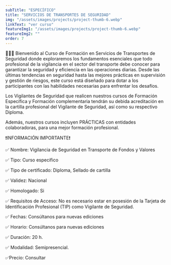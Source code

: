 ```yaml
---
subTitle: "ESPECÍFICO" 
title: "SERVICIOS DE TRANSPORTES DE SEGURIDAD"
img: "/assets/images/projects/project-thumb-6.webp"
linkText: "ver curso"
featureImg1: "/assets/images/projects/project-thumb-6.webp"
featureImg2: ""
order: 7
---
```

👮‍♂️👮 Bienvenido al Curso de Formación en Servicios de Transportes de Seguridad donde exploraremos los fundamentos 
esenciales que todo profesional de la vigilancia en el sector del transporte debe conocer para garantizar la seguridad y 
eficiencia en las operaciones diarias. Desde las últimas tendencias en seguridad hasta las mejores prácticas en supervisión 
y gestión de riesgos, este curso está diseñado para dotar a los participantes con las habilidades necesarias para enfrentar 
los desafíos. 

Los Vigilantes de Seguridad que realicen nuestros cursos de Formación Específica y Formación complementaria tendrán su debida acreditación en la cartilla profesional del Vigilante de Seguridad, así como su respectivo Diploma. 

Además, nuestros cursos incluyen PRÁCTICAS con entidades colaboradoras, para una mejor formación profesional.

❗️INFORMACIÓN IMPORTANTE❗️

✅ Nombre: Vigilancia de Seguridad en Transporte de Fondos y Valores

✅ Tipo: Curso específico

✅ Tipo de certificado: Diploma, Sellado de cartilla

✅ Validez: Nacional

✅ Homologado: Si

✅ Requisitos de Acceso: No es necesario estar en posesión de la Tarjeta de Identificación Profesional (TIP) como Vigilante de Seguridad.

✅ Fechas: Consúltanos para nuevas ediciones

✅ Horario: Consúltanos para nuevas ediciones

✅ Duración: 20 h.

✅ Modalidad: Semipresencial.

✅Precio: Consultar
